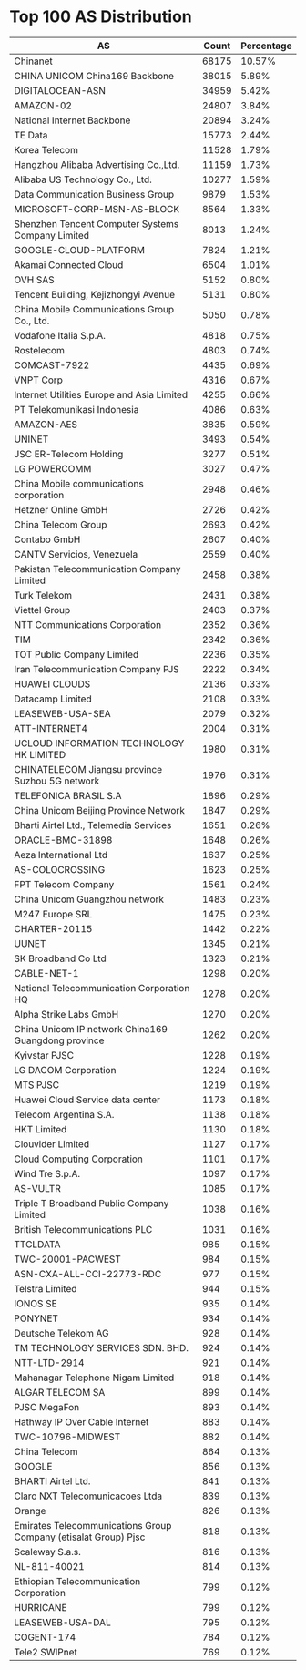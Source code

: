 # Top 100 AS Distribution
| AS | Count | Percentage |
|----|----|----|
| Chinanet | 68175 | 10.57% |
| CHINA UNICOM China169 Backbone | 38015 | 5.89% |
| DIGITALOCEAN-ASN | 34959 | 5.42% |
| AMAZON-02 | 24807 | 3.84% |
| National Internet Backbone | 20894 | 3.24% |
| TE Data | 15773 | 2.44% |
| Korea Telecom | 11528 | 1.79% |
| Hangzhou Alibaba Advertising Co.,Ltd. | 11159 | 1.73% |
| Alibaba US Technology Co., Ltd. | 10277 | 1.59% |
| Data Communication Business Group | 9879 | 1.53% |
| MICROSOFT-CORP-MSN-AS-BLOCK | 8564 | 1.33% |
| Shenzhen Tencent Computer Systems Company Limited | 8013 | 1.24% |
| GOOGLE-CLOUD-PLATFORM | 7824 | 1.21% |
| Akamai Connected Cloud | 6504 | 1.01% |
| OVH SAS | 5152 | 0.80% |
| Tencent Building, Kejizhongyi Avenue | 5131 | 0.80% |
| China Mobile Communications Group Co., Ltd. | 5050 | 0.78% |
| Vodafone Italia S.p.A. | 4818 | 0.75% |
| Rostelecom | 4803 | 0.74% |
| COMCAST-7922 | 4435 | 0.69% |
| VNPT Corp | 4316 | 0.67% |
| Internet Utilities Europe and Asia Limited | 4255 | 0.66% |
| PT Telekomunikasi Indonesia | 4086 | 0.63% |
| AMAZON-AES | 3835 | 0.59% |
| UNINET | 3493 | 0.54% |
| JSC ER-Telecom Holding | 3277 | 0.51% |
| LG POWERCOMM | 3027 | 0.47% |
| China Mobile communications corporation | 2948 | 0.46% |
| Hetzner Online GmbH | 2726 | 0.42% |
| China Telecom Group | 2693 | 0.42% |
| Contabo GmbH | 2607 | 0.40% |
| CANTV Servicios, Venezuela | 2559 | 0.40% |
| Pakistan Telecommunication Company Limited | 2458 | 0.38% |
| Turk Telekom | 2431 | 0.38% |
| Viettel Group | 2403 | 0.37% |
| NTT Communications Corporation | 2352 | 0.36% |
| TIM | 2342 | 0.36% |
| TOT Public Company Limited | 2236 | 0.35% |
| Iran Telecommunication Company PJS | 2222 | 0.34% |
| HUAWEI CLOUDS | 2136 | 0.33% |
| Datacamp Limited | 2108 | 0.33% |
| LEASEWEB-USA-SEA | 2079 | 0.32% |
| ATT-INTERNET4 | 2004 | 0.31% |
| UCLOUD INFORMATION TECHNOLOGY HK LIMITED | 1980 | 0.31% |
| CHINATELECOM Jiangsu province Suzhou 5G network | 1976 | 0.31% |
| TELEFONICA BRASIL S.A | 1896 | 0.29% |
| China Unicom Beijing Province Network | 1847 | 0.29% |
| Bharti Airtel Ltd., Telemedia Services | 1651 | 0.26% |
| ORACLE-BMC-31898 | 1648 | 0.26% |
| Aeza International Ltd | 1637 | 0.25% |
| AS-COLOCROSSING | 1623 | 0.25% |
| FPT Telecom Company | 1561 | 0.24% |
| China Unicom Guangzhou network | 1483 | 0.23% |
| M247 Europe SRL | 1475 | 0.23% |
| CHARTER-20115 | 1442 | 0.22% |
| UUNET | 1345 | 0.21% |
| SK Broadband Co Ltd | 1323 | 0.21% |
| CABLE-NET-1 | 1298 | 0.20% |
| National Telecommunication Corporation HQ | 1278 | 0.20% |
| Alpha Strike Labs GmbH | 1270 | 0.20% |
| China Unicom IP network China169 Guangdong province | 1262 | 0.20% |
| Kyivstar PJSC | 1228 | 0.19% |
| LG DACOM Corporation | 1224 | 0.19% |
| MTS PJSC | 1219 | 0.19% |
| Huawei Cloud Service data center | 1173 | 0.18% |
| Telecom Argentina S.A. | 1138 | 0.18% |
| HKT Limited | 1130 | 0.18% |
| Clouvider Limited | 1127 | 0.17% |
| Cloud Computing Corporation | 1101 | 0.17% |
| Wind Tre S.p.A. | 1097 | 0.17% |
| AS-VULTR | 1085 | 0.17% |
| Triple T Broadband Public Company Limited | 1038 | 0.16% |
| British Telecommunications PLC | 1031 | 0.16% |
| TTCLDATA | 985 | 0.15% |
| TWC-20001-PACWEST | 984 | 0.15% |
| ASN-CXA-ALL-CCI-22773-RDC | 977 | 0.15% |
| Telstra Limited | 944 | 0.15% |
| IONOS SE | 935 | 0.14% |
| PONYNET | 934 | 0.14% |
| Deutsche Telekom AG | 928 | 0.14% |
| TM TECHNOLOGY SERVICES SDN. BHD. | 924 | 0.14% |
| NTT-LTD-2914 | 921 | 0.14% |
| Mahanagar Telephone Nigam Limited | 918 | 0.14% |
| ALGAR TELECOM SA | 899 | 0.14% |
| PJSC MegaFon | 893 | 0.14% |
| Hathway IP Over Cable Internet | 883 | 0.14% |
| TWC-10796-MIDWEST | 882 | 0.14% |
| China Telecom | 864 | 0.13% |
| GOOGLE | 856 | 0.13% |
| BHARTI Airtel Ltd. | 841 | 0.13% |
| Claro NXT Telecomunicacoes Ltda | 839 | 0.13% |
| Orange | 826 | 0.13% |
| Emirates Telecommunications Group Company (etisalat Group) Pjsc | 818 | 0.13% |
| Scaleway S.a.s. | 816 | 0.13% |
| NL-811-40021 | 814 | 0.13% |
| Ethiopian Telecommunication Corporation | 799 | 0.12% |
| HURRICANE | 799 | 0.12% |
| LEASEWEB-USA-DAL | 795 | 0.12% |
| COGENT-174 | 784 | 0.12% |
| Tele2 SWIPnet | 769 | 0.12% |

